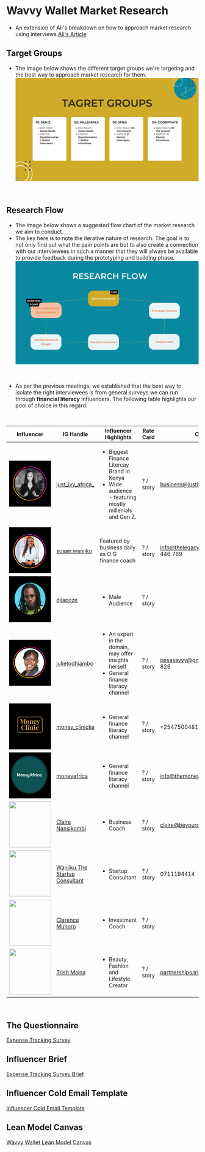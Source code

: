 # Wavvy Wallet Market Research

- An extension of Ali's breakdown on how to approach market research using interviews.[Ali's Article](../../Notes/Ali/Conducting%20User%20Interviews.md)

## Target Groups
- The image below shows the different target groups we're targeting and the best way to approach market research for them.
  <br>
![Target Groups](../../images/wavvy/target.png "Research Target Groups") 
 <br>

## Research Flow
- The image below shows a suggested flow chart of the market research we aim to conduct.
- The key here is to note the iterative nature of research. The goal is to not only find out what the pain points are but to also create a connection with our interviewees in such a manner that they will always be available to provide feedback during the prototyping and building phase. 
  <br>
![Research Flow](../../images/wavvy/research-flow.png "Research Flow") 
 <br>

- As per the previous meetings, we established that the best way to isolate the right interviewees is from general surveys we can run through **financial literacy** influencers. The following table highlights our pool of choice in this regard:

<br>

| Influencer                                     | IG Handle                                                       | Influencer Highlights                                                                                               | Rate Card | Contact | Status |
| ---------------------------------------------------- | --------------------------------------------------------------- | ------------------------------------------------------------------------------------------------------------------- | --------- |--------- |--------- |
| <img src="../../../images/wavvy/just_ivy.png" height="120" width="110"> | [just_ivy_africa_](https://www.instagram.com/just_ivy_africa_/) | <ul><li>Biggest Finance Litercay Brand In Kenya</li><li>WIde audience - featuring mostly millenials and Gen Z.</li> | ? / story | business@justivyafrica.com ||
| <img src="../../../images/wavvy/susan.png" height="120" width="110">      | [susan.wanjiku](https://www.instagram.com/susan.wanjiku_/)      | Featured by business daily as O.G finance coach                                                                     | ? / story |info@thelegacyhub.co.ke / 0707 446 769||
| <img src="../../../images/wavvy/dj-lapoze.png" height="120" width="110">       | [djlapoze](https://www.instagram.com/djlapoze/)                 | <ul><li>Male Audience</li></ul>                                                                                     | ? / story ||
| <img src="../../../images/wavvy/pesa-savy.png" height="120" width="110"> | [julietodhiambo](https://www.instagram.com/julietodhiambo)      | <ul><li>An expert in the domain, may offer insights herself</li><li>General finance literacy channel</li></ul>      | ? / story | pesasavvy@gmail.com / 0719 731 828| Positive Response (Setting up virtual meeting) |
| <img src="../../../images/wavvy/money-clinic.png" height="120" width="110"> | [money_clinicke](https://www.instagram.com/money_clinicke/)     | <ul><li>General finance literacy channel</li></ul>                                                                  | ? / story |+254750048153| |
| <img src="../../../images/wavvy/money-africa.png" height="120" width="110"> | [moneyafrica](https://www.instagram.com/moneyafrica/)           | <ul><li>General finance literacy channel</li></ul>                                                                  | ? / story |info@themoneyafrica.com| |
| <img src="" height="120" width="110"> | [Claire Nansikombi](https://www.instagram.com/be.your.own.boss.babe/)           | <ul><li>Business Coach</li></ul>                                                                  | ? / story |claire@beyourownbossbabe.com||
| <img src="" height="120" width="110"> | [Wanjiku The Startup Consultant](https://www.instagram.com/wanjikustartupconsultant)           | <ul><li>Startup Consultant</li></ul>                                                                  | ? / story |0711194414||
| <img src="" height="120" width="110"> | [Clarence Muhoro](https://www.instagram.com/clarence_muhoro/)           | <ul><li>Investment Coach</li></ul>                                                                  | ? / story | |Positive Response (Setting up virtual meeting) |
| <img src="" height="120" width="110"> | [Trish Maina](https://www.instagram.com/trish_maina/)           | <ul><li>Beauty, Fashion and Lifestyle Creator</li></ul>                                                                  | ? / story |partnerships.trishmaina@gmail.com||

<br>

## The Questionnaire

[Expense Tracking Survey](https://forms.gle/6u8J6hiZHCCWFuP68)

## Influencer Brief
[Expense Tracking Survey Brief](https://docs.google.com/document/d/1Hl9xoFxuiUTl8XZYoQmeorm9cyfVH9kHvmYKqTwC6R8/edit?usp=sharing)

## Influencer Cold Email Template
[Influencer Cold Email Template](https://docs.google.com/document/d/1mvse3PSCA9HB0xCmU0jQxvVOUeiQF8g-PF7-6tLfoiU/edit?usp=sharing)

## Lean Model Canvas
[Wavvy Wallet Lean Model Canvas](https://drive.google.com/file/d/1llVCGekWa7qoGL7KVsKnvbh4WmoG7ZVK/view?usp=sharing)

